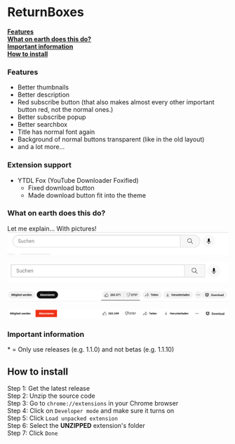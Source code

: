 # ReturnBoxes
**[Features](#Features)**\
**[What on earth does this do?](#what-on-earth-does-this-do)**\
**[Important information](#important-information)**\
**[How to install](#How-to-install)**
### Features
 - Better thumbnails
 - Better description
 - Red subscribe button (that also makes almost every other important button red, not the normal ones.)
 - Better subscribe popup
 - Better searchbox
 - Title has normal font again
 - Background of normal buttons transparent (like in the old layout)
 - and a lot more...

### Extension support
 * YTDL Fox (YouTube Downloader Foxified)
   - Fixed download button
   - Made download button fit into the theme

### What on earth does this do?
Let me explain... With pictures!\
![with-1.png](with-1.png)

![with-2.png](with-2.png)

![with-4.png](with-4.png)

![with-3.png](with-3.png)

### Important information
\* = Only use releases (e.g. 1.1.0) and not betas (e.g. 1.1.10)

## How to install
Step 1: Get the latest release\
Step 2: Unzip the source code\
Step 3: Go to `chrome://extensions` in your Chrome browser\
Step 4: Click on `Developer mode` and make sure it turns on\
Step 5: Click `Load unpacked extension`\
Step 6: Select the **UNZIPPED** extension's folder\
Step 7: Click `Done`
